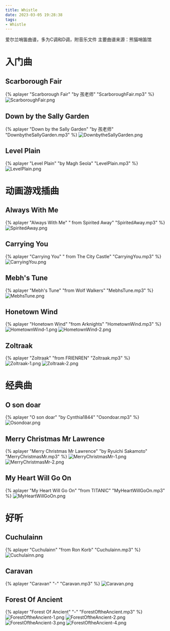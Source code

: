 ```yaml
---
title: Whistle
date: 2023-03-05 19:28:38
tags:
- Whistle
---
```


爱尔兰哨笛曲谱，多为C调和D调，附音乐文件
主要曲谱来源：熊猫哨笛馆

<!-- more -->
# 入门曲
## Scarborough Fair
{% aplayer "Scarborough Fair" "by 孩老师" "ScarboroughFair.mp3" %}
![ScarboroughFair.png](ScarboroughFair.png)

## Down by the Sally Garden
{% aplayer "Down by the Sally Garden" "by 孩老师" "DownbytheSallyGarden.mp3" %}
![DownbytheSallyGarden.png](DownbytheSallyGarden.png)

## Level Plain
{% aplayer "Level Plain" "by Magh Seola" "LevelPlain.mp3" %}
![LevelPlain.png](LevelPlain.png)

# 动画游戏插曲
## Always With Me
{% aplayer "Always With Me" " from Spirited Away" "SpiritedAway.mp3" %}
![SpiritedAway.png](SpiritedAway.png)

## Carrying You
{% aplayer "Carrying You" " from The City Castle" "CarryingYou.mp3" %}
![CarryingYou.png](CarryingYou.png)

## Mebh's Tune
{% aplayer "Mebh's Tune" "from Wolf Walkers" "MebhsTune.mp3" %}
![MebhsTune.png](MebhsTune.png)

## Honetown Wind
{% aplayer "Honetown Wind" "from Arknights" "HometownWind.mp3" %}
![HometownWind-1.png](HometownWind-1.png)
![HometownWind-2.png](HometownWind-2.png)

## Zoltraak
{% aplayer "Zoltraak" "from FRIENREN" "Zoltraak.mp3" %}
![Zoltraak-1.png](Zoltraak-1.png)
![Zoltraak-2.png](Zoltraak-2.png)

# 经典曲
## O son doar
{% aplayer "O son doar" "by Cynthia1844" "Osondoar.mp3" %}
![Osondoar.png](Osondoar.png)

## Merry Christmas Mr Lawrence
{% aplayer "Merry Christmas Mr Lawrence" "by Ryuichi Sakamoto" "MerryChristmasMr.mp3" %}
![MerryChristmasMr-1.png](MerryChristmasMr-1.png)
![MerryChristmasMr-2.png](MerryChristmasMr-2.png)

## My Heart Will Go On
{% aplayer "My Heart Will Go On" "from TITANIC" "MyHeartWillGoOn.mp3" %}
![MyHeartWillGoOn.png](MyHeartWillGoOn.png)

# 好听
## Cuchulainn
{% aplayer "Cuchulainn" "from Ron Korb" "Cuchulainn.mp3" %}
![Cuchulainn.png](Cuchulainn.png)

## Caravan
{% aplayer "Caravan" "-" "Caravan.mp3" %}
![Caravan.png](Caravan.png)

## Forest Of Ancient
{% aplayer "Forest Of Ancient" "-" "ForestOftheAncient.mp3" %}
![ForestOftheAncient-1.png](ForestOftheAncient-1.png)
![ForestOftheAncient-2.png](ForestOftheAncient-2.png)
![ForestOftheAncient-3.png](ForestOftheAncient-3.png)
![ForestOftheAncient-4.png](ForestOftheAncient-4.png)
